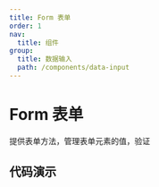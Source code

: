 ```yaml
---
title: Form 表单
order: 1
nav:
  title: 组件
group:
  title: 数据输入
  path: /components/data-input
---
```


# Form 表单

提供表单方法，管理表单元素的值，验证

## 代码演示

<code src="./demo/index.tsx" />

<API src="../../../src/Form/Form.tsx"></API>

<API src="../../../src/Form/FormItem.tsx"></API>
